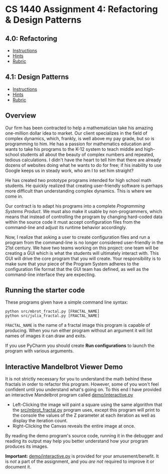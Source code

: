 # CS 1440 Assignment 4: Refactoring & Design Patterns


## 4.0: Refactoring
* [Instructions](doc/Instructions-4.0.md)
* [Hints](doc/Hints-4.0.md)
* [Rubric](doc/Rubric-4.0.md)


## 4.1: Design Patterns
* [Instructions](doc/Instructions-4.1.md)
* [Hints](doc/Hints-4.1.md)
* [Rubric](doc/Rubric-4.1.md)


## Overview

Our firm has been contracted to help a mathematician take his amazing
one-million dollar idea to market.  Our client specializes in the field of
complex dynamics, which, frankly, is well above my pay grade, but so is
programming to him.  He has a passion for mathematics education and wants to
take his programs to the K-12 system to teach middle and high-school students
all about the beauty of complex numbers and repeated, tedious calculations.  I
didn't have the heart to tell him that there are already dozens of websites
doing what he wants to do for free; if his inability to use Google keeps us in
steady work, who am I to set him straight?

He has created two prototype programs intended for high school math students.
He quickly realized that creating user-friendly software is perhaps more
difficult than understanding complex dynamics.  This is where we come in.

Our contract is to adapt his programs into a complete *Programming Systems
Product*.  We must also make it usable by non-programmers, which means that
instead of controlling the program by changing hard-coded data within the
source code it must accept configuration files from the command-line and
adjust its runtime behavior accordingly.

Now, I realize that asking a user to create configuration files and run a
program from the command-line is no longer considered user-friendly in the
21st century.  We have two teams working on this project: one team will be
creating a GUI which is what the students will ultimately interact with.  This
GUI will drive the core program that you will create.  Your responsibility is
to make sure that your piece of the Program System adheres to the
configuration file format that the GUI team has defined, as well as the
command-line interface they are expecting.



## Running the starter code

These programs given have a simple command line syntax:

    python src/mbrot_fractal.py [FRACTAL_NAME]
    python src/julia_fractal.py [FRACTAL_NAME]

`FRACTAL_NAME` is the name of a fractal image this program is capable of
producing.  When you run either program without an argument it will list names
of images it can draw and exits.

If you use PyCharm you should create **Run configurations** to launch the
program with various arguments.



## Interactive Mandelbrot Viewer Demo

It is not strictly necessary for you to understand the math behind these
fractals in order to refactor this program.  However, some of you won't feel
confident until you understand what's going on.  To this end I have provided an
interactive Mandelbrot program called [demo/interactive.py](demo/interactive.py)

*   Left-Clicking the image will paint a square using the same algorithm that
    the [src/mbrot_fractal.py](src/4.0/mbrot_fractal.py) program uses, except this
    program will print to the console the values of the Z parameter at each
    iteration as well as display the iteration count.
*   Right-Clicking the Canvas reveals the entire image at once.

By reading the demo program's source code, running it in the debugger and
reading its output may help you better understand how your program produces its
images.

**Important:** [demo/interactive.py](demo/interactive.py) is provided for your
amusement/benefit.  It is *not* a part of the assignment, and you *are not*
required to improve it or document it.
